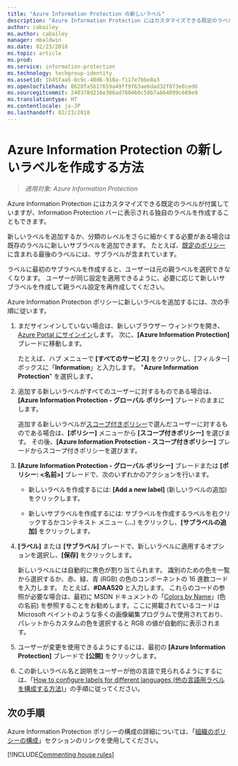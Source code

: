 ```yaml
---
title: "Azure Information Protection の新しいラベル"
description: "Azure Information Protection にはカスタマイズできる既定のラベルが付属していますが、Information Protection バーに表示される独自のラベルを作成することもできます。"
author: cabailey
ms.author: cabailey
manager: mbaldwin
ms.date: 02/23/2018
ms.topic: article
ms.prod: 
ms.service: information-protection
ms.technology: techgroup-identity
ms.assetid: 1b45faa5-0c9c-40d6-910a-f117e7b6e8a3
ms.openlocfilehash: 8628fa5b17659a49ff9f63ae6dad32f073e8ced6
ms.sourcegitcommit: 240378d216e386ad760460c50b7a664099c669e9
ms.translationtype: HT
ms.contentlocale: ja-JP
ms.lasthandoff: 02/23/2018
---
```

# <a name="how-to-create-a-new-label-for-azure-information-protection"></a>Azure Information Protection の新しいラベルを作成する方法

>*適用対象: Azure Information Protection*

Azure Information Protection にはカスタマイズできる既定のラベルが付属していますが、Information Protection バーに表示される独自のラベルを作成することもできます。

新しいラベルを追加するか、分類のレベルをさらに細かくする必要がある場合は既存のラベルに新しいサブラベルを追加できます。 たとえば、[既定のポリシー](configure-policy-default.md)に含まれる最後のラベルには、サブラベルが含まれています。

ラベルに最初のサブラベルを作成すると、ユーザーは元の親ラベルを選択できなくなります。 ユーザーが同じ設定を適用できるように、必要に応じて新しいサブラベルを作成して親ラベル設定を再作成してください。

Azure Information Protection ポリシーに新しいラベルを追加するには、次の手順に従います。

1. まだサインインしていない場合は、新しいブラウザー ウィンドウを開き、[Azure Portal にサインイン](configure-policy.md#signing-in-to-the-azure-portal)します。 次に、**[Azure Information Protection]** ブレードに移動します。
    
    たとえば、ハブ メニューで **[すべてのサービス]** をクリックし、[フィルター] ボックスに「**Information**」と入力します。 "**Azure Information Protection**" を選択します。

2. 追加する新しいラベルがすべてのユーザーに対するものである場合は、**[Azure Information Protection - グローバル ポリシー]** ブレードのままにします。
    
    追加する新しいラベルが[スコープ付きポリシー](configure-policy-scope.md)で選んだユーザーに対するものである場合は、**[ポリシー]** メニューから **[スコープ付きポリシー]** を選びます。 その後、**[Azure Information Protection - スコープ付きポリシー]** ブレードからスコープ付きポリシーを選びます。

3. **[Azure Information Protection - グローバル ポリシー]** ブレードまたは **[ポリシー: \<名前>]** ブレードで、次のいずれかのアクションを行います。
    
    - 新しいラベルを作成するには: **[Add a new label]** (新しいラベルの追加) をクリックします。
    
    - 新しいサブラベルを作成するには: サブラベルを作成するラベルを右クリックするかコンテキスト メニュー (**...**) をクリックし、**[サブラベルの追加]** をクリックします。

4. **[ラベル]** または **[サブラベル]** ブレードで、新しいラベルに適用するオプションを選択し、**[保存]** をクリックします。
    
    新しいラベルには自動的に黒色が割り当てられます。 識別のための色を一覧から選択するか、赤、緑、青 (RGB) の色のコンポーネントの 16 進数コードを入力します。 たとえば、**#DAA520** と入力します。 これらのコードの参照が必要な場合は、最初に MSDN ドキュメントの「[Colors by Name](https://msdn.microsoft.com/library/aa358802\(v=vs.85\).aspx)」(色の名前) を参照することをお勧めします。ここに掲載されているコードは Microsoft ペイントのような多くの画像編集プログラムで使用されており、パレットからカスタムの色を選択すると RGB の値が自動的に表示されます。

5. ユーザーが変更を使用できるようにするには、最初の **[Azure Information Protection]** ブレードで **[公開]** をクリックします。

6. この新しいラベル名と説明をユーザーが他の言語で見られるようにするには、「[How to configure labels for different languages (他の言語用ラベルを構成する方法)](configure-policy-languages.md)」の手順に従ってください。 

## <a name="next-steps"></a>次の手順

Azure Information Protection ポリシーの構成の詳細については、「[組織のポリシーの構成](configure-policy.md#configuring-your-organizations-policy)」セクションのリンクを使用してください。  

[!INCLUDE[Commenting house rules](../includes/houserules.md)]

